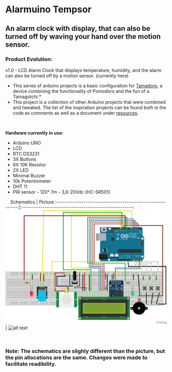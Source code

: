 # Alarmuino Tempsor

## An alarm clock with display, that can also be turned off by waving your hand over the motion sensor. 

### Product Evolution:
v1.0 - LCD Alarm Clock that displays temperature, humidity, and the alarm can also be turned off by a motion sensor. (currently here)
&nbsp;
&nbsp;

* This series of arduino projects is a basic configuration for [Tamadoro](https://github.com/synthline/Tamadoro), a device combining the functionality of Pomodoro and the fun of a Tamagotchi.*
&nbsp;
* This project is a collection of other Arduino projects that were combined and tweaked. The list of the inspiration projects can be found both in the code as comments as well as a document under [resources](/resources).

&nbsp;
&nbsp;

**Hardware currently in use:**
* Arduino UNO
* LCD
* RTC DS3231
* 3X Buttons
* 6X 10K Resistor
* 2X LED
* Minimal Buzzer
* 10k Potentiometer
* DHT 11
* PIR sensor - 120° 7m - 3,6-20Vdc (HC-SR501)

&nbsp;
&nbsp;
Schematics                                                   |  Picture
:-----------------------------------------------------------:|:------------------------------------------------------:
![alt text](resources/alarmuino_tempsor_v.1.0_fritzing.jpg)  |  ![alt text](resources/alarmuino_tempsor_v.1.0_pic.jpg)

&nbsp;

### Note: The schematics are slighly different than the picture, but the pin allocations are the same. Changes were made to facilitate readibility.

